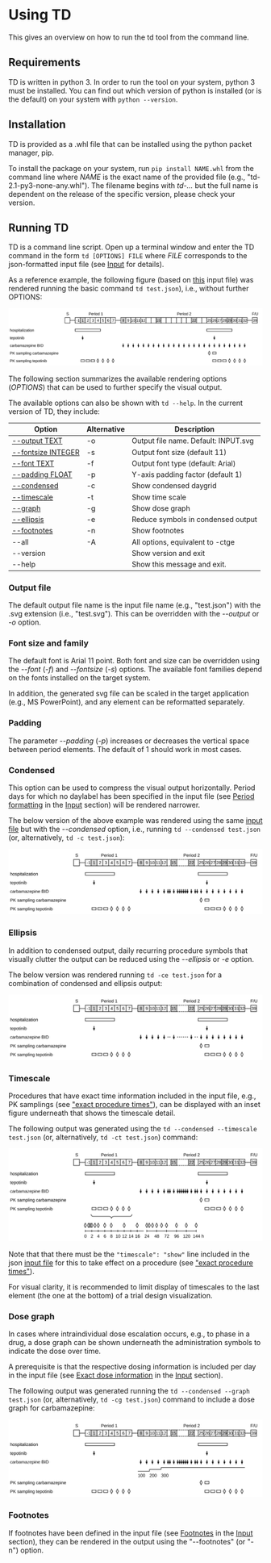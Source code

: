 # Using TD

This gives an overview on how to run the td tool from the command line.

## Requirements

TD is written in python 3. In order to run the tool on your system, python 3 must be installed. You can find out which version of python is installed (or is the default) on your system with `python --version`.

## Installation

TD is provided as a .whl file that can be installed using the python packet manager, pip.

To install the package on your system, run `pip install NAME.whl` from the command line where _NAME_ is the exact name of the provided file (e.g., "td-2.1-py3-none-any.whl"). The filename begins with _td-..._ but the full name is dependent on the release of the specific version, please check your version.


## Running TD

TD is a command line script. Open up a terminal window and enter the TD command in the form `td [OPTIONS] FILE` where _FILE_ corresponds to the json-formatted input file (see [Input](input.md) for details).

As a reference example, the following figure (based on [this](test.json) input file) was rendered running the basic command `td test.json`), i.e., without further OPTIONS:

[![](normal.svg)](test.json)

The following section summarizes the available rendering options (_OPTIONS_) that can be used to further specify the visual output.

The available options can also be shown with `td --help`. In the current version of TD, they include:

| Option| Alternative | Description |
| -- | -- | -- | 
| [--output TEXT](#output-file) | -o | Output file name. Default: INPUT.svg |
| [--fontsize INTEGER](#font-size-and-family) | -s | Output font size (default 11) |
| [--font TEXT](#font-size-and-family) | -f | Output font type (default: Arial) |
| [--padding FLOAT](#padding) | -p | Y-axis padding factor (default 1) |
| [--condensed](#condensed) | -c | Show condensed daygrid |
| [--timescale](#timescale) | -t | Show time scale |
| [--graph](#dose-graph) | -g | Show dose graph |
| [--ellipsis](#ellipsis) | -e | Reduce symbols in condensed output |
| [--footnotes](#footnotes) | -n | Show footnotes |
| --all              | -A | All options, equivalent to -ctge |
| --version          |    | Show version and exit |
| --help             |    | Show this message and exit. |

### Output file

The default output file name is the input file name (e.g., "test.json") with the .svg extension (i.e., "test.svg"). This can be overridden with the _--output_ or _-o_ option.

### Font size and family

The default font is Arial 11 point. Both font and size can be overridden using the _--font_ (_-f_) and _--fontsize_ (_-s_) options. The available font families depend on the fonts installed on the target system.

In addition, the generated svg file can be scaled in the target application (e.g., MS PowerPoint), and any element can be reformatted separately.

### Padding

The parameter _--padding_ (_-p_) increases or decreases the vertical space between period elements. The default of 1 should work in most cases.

### Condensed

This option can be used to compress the visual output horizontally. Period days for which no daylabel has been specified in the input file (see [Period formatting](input.md#period-formatting) in the [Input](input.md) section) will be rendered narrower.

The below version of the above example was rendered using the same [input file](test.json) but with the _--condensed_ option, i.e., running `td --condensed test.json` (or, alternatively, `td -c test.json`):

![](condensed.svg)

### Ellipsis

In addition to condensed output, daily recurring procedure symbols that visually clutter the output can be reduced using the _--ellipsis_ or _-e_ option.  

The below version was rendered running `td -ce test.json` for a combination of condensed and ellipsis output:

![](ellipsis.svg)

### Timescale

Procedures that have exact time information included in the input file, e.g., PK samplings (see ["exact procedure times"](input.md#exact-procedure-times)), can be displayed with an inset figure underneath that shows the timescale detail.

The following output was generated using the `td --condensed --timescale test.json` (or, alternatively, `td -ct test.json`) command:

![](timescale.svg)

Note that that there must be the `"timescale": "show"` line included in the json [input file](test.json) for this to take effect on a procedure (see ["exact procedure times"](input.md#exact-procedure-times)).

For visual clarity, it is recommended to limit display of timescales to the last element (the one at the bottom) of a trial design visualization.

### Dose graph

In cases where intraindividual dose escalation occurs, e.g., to phase in a drug, a dose graph can be shown underneath the administration symbols to indicate the dose over time.

A prerequisite is that the respective dosing information is included per day in the input file (see [Exact dose information](input.md#exact-dose-information) in the [Input](input.md) section).

The following output was generated running the `td --condensed --graph test.json` (or, alternatively, `td -cg test.json`) command to include a dose graph for carbamazepine:

![](graph.svg)

### Footnotes

If footnotes have been defined in the input file (see [Footnotes](input.md#footnotes) in the [Input](input.md) section), they can be rendered in the output using the "--footnotes" (or "-n") option.
